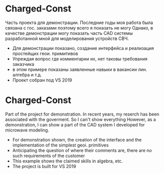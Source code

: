 


# Charged-Const
Часть проекта для демонстрации.
Последние годы моя работа была связана с гос. заказами поэтому всего я показать не могу
Однако, в качестве демонстрации могу показать часть CAD системы разработанной мной для моделирования устройств СВЧ.  


- Для демонстрации показано, создание интерфейса и реализация простейщих геои. примитивов
- Упреждая вопрос где комментарии их, нет таковы требования заказчика 
- в этом примере показаны заявленные навыки в вакансии лин. алгебра и т.д.
- Проект собран под VS 2019

# Charged-Const
Part of the project for demonstration.
In recent years, my reserch has been associated with the goverment. So I can't show everything
However, as a demonstration, I can show a part of the CAD system I developed for microwave modeling.


- For demonstration shown, the creation of the interface and the implementation of the simplest geoi. primitives
- Anticipating the question of where their comments are, there are no such requirements of the customer
- This example shows the claimed skills in algebra, etc.
- The project is built for VS 2019 

